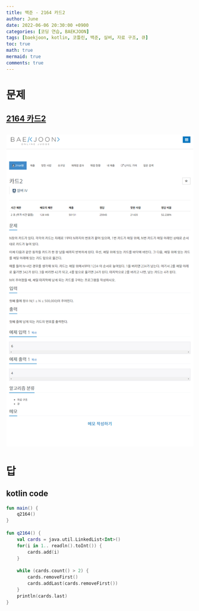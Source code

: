 ```yaml
---
title: 백준 - 2164 카드2
author: June
date: 2022-06-06 20:30:00 +0900
categories: [코딩 연습, BAEKJOON]
tags: [baekjoon, kotlin, 코틀린, 백준, 실버, 자료 구조, 큐]
toc: true
math: true
mermaid: true
comments: true
---
```

# 문제
## [2164 카드2](https://www.acmicpc.net/problem/2164)
## ![screencapture](/posts/coding-practice/baekjoon/screencapture-acmicpc-net-problem-2164.png)

# 답
## kotlin code
```kotlin
fun main() {
    q2164()
}

fun q2164() {
    val cards = java.util.LinkedList<Int>()
    for(i in 1.. readln().toInt()) {
        cards.add(i)
    }
    
    while (cards.count() > 2) {
        cards.removeFirst()
        cards.addLast(cards.removeFirst())
    }
    println(cards.last)
}
```